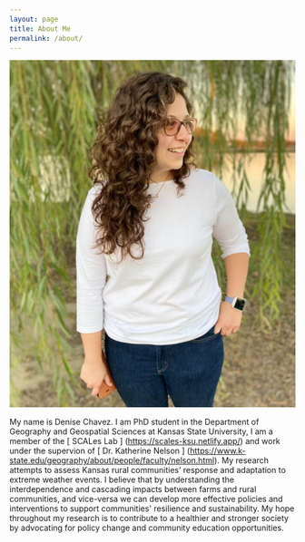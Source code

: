 ```yaml
---
layout: page
title: About Me
permalink: /about/
---
```


![DCprofilpic](img/aboutMe_DC_Pic.png)

My name is Denise Chavez. I am PhD student in the Department of Geography and Geospatial Sciences at Kansas State University, I am a member of the  [ SCALes Lab ] (https://scales-ksu.netlify.app/) and work under the supervion of [ Dr. Katherine Nelson ] (https://www.k-state.edu/geography/about/people/faculty/nelson.html). My research attempts to assess Kansas rural communities’ response and adaptation to extreme weather events. I believe that by understanding the interdependence and cascading impacts between farms and rural communities, and vice-versa we can develop more effective policies and interventions to support communities' resilience and sustainability. My hope throughout my research is to contribute to a healthier and stronger society by advocating for policy change and community education opportunities.